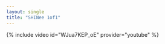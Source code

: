 ```yaml
--- 
layout: single 
title: "SHINee 1of1" 
--- 
```

{% include video id="WJua7KEP_oE" provider="youtube" %}
